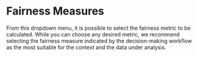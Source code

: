 Fairness Measures
===

From this dropdown menu, it is possible to select the fairness metric to be calculated. While you can choose any desired metric, we recommend selecting the fairness measure indicated by the decision-making workflow as the most suitable for the context and the data under analysis.
